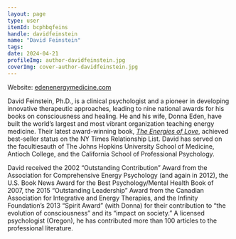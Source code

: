 ```yaml
---
layout: page
type: user
itemId: bcphbqfeins
handle: davidfeinstein
name: "David Feinstein"
tags:
date: 2024-04-21
profileImg: author-davidfeinstein.jpg
coverImg: cover-author-davidfeinstein.jpg
---
```


Website: [edenenergymedicine.com](https://edenenergymedicine.com/about-us/david-feinstein/)

David Feinstein, Ph.D., is a clinical psychologist and a pioneer in developing innovative therapeutic approaches, leading to nine national awards for his books on consciousness and healing. He and his wife, Donna Eden, have built the world’s largest and most vibrant organization teaching energy medicine. Their latest award-winning book, _[The Energies of Love](https://edenenergymedicine.com/product/the-energies-of-love-soft-cover-book/)_, achieved best-seller status on the NY Times Relationship List. David has served on the facultiesauth of The Johns Hopkins University School of Medicine, Antioch College, and the California School of Professional Psychology.

David received the 2002 “Outstanding Contribution” Award from the Association for Comprehensive Energy Psychology (and again in 2012), the U.S. Book News Award for the Best Psychology/Mental Health Book of 2007, the 2015 “Outstanding Leadership” Award from the Canadian Association for Integrative and Energy Therapies, and the Infinity Foundation’s 2013 “Spirit Award” (with Donna) for their contribution to “the evolution of consciousness” and its “impact on society.” A licensed psychologist (Oregon), he has contributed more than 100 articles to the professional literature.
